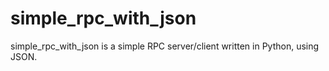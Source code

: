 simple\_rpc\_with\_json
==========

simple\_rpc\_with\_json is a simple RPC server/client written in Python, using JSON.
